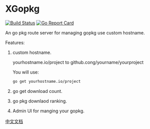# XGopkg
[![Build Status](https://travis-ci.org/xgopkg/xgopkg.svg?branch=master)](https://travis-ci.org/xgopkg/xgopkg)
[![Go Report Card](https://goreportcard.com/badge/github.com/xgopkg/xgopkg)](https://goreportcard.com/report/github.com/xgopkg/xgopkg)

An go pkg route server for managing gopkg use custom hostname.

Features:
1. custom hostname.

    yourhostname.io/project  to  github.cong/yourname/yourproject 

    You will use:
    ``` bash
    go get yourhostname.io/project
    ```
2. go get download count.

3. go pkg downlaod ranking.

3. Admin UI for manging your gopkg.

[中文文档](https://github.com/xgopkg/xgopkg/blob/master/README_zh-CN.md)
